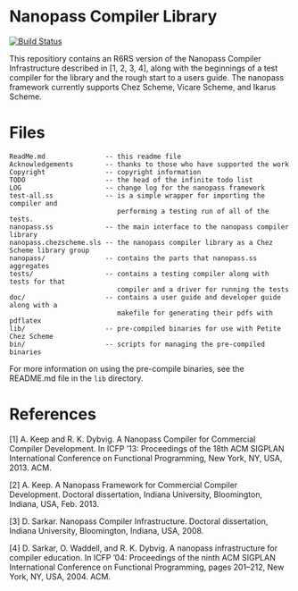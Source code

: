 Nanopass Compiler Library 
==========================
[![Build Status](https://travis-ci.org/nanopass/nanopass-framework-scheme.svg?branch=master)](https://travis-ci.org/nanopass/nanopass-framework-scheme)

This repositiory contains an R6RS version of the Nanopass Compiler Infrastructure
described in \[1, 2, 3, 4\], along with the beginnings of a test compiler for the
library and the rough start to a users guide.  The nanopass framework currently
supports Chez Scheme, Vicare Scheme, and Ikarus Scheme.

Files
======



    ReadMe.md               -- this readme file
    Acknowledgements        -- thanks to those who have supported the work
    Copyright               -- copyright information
    TODO                    -- the head of the infinite todo list
    LOG                     -- change log for the nanopass framework
    test-all.ss             -- is a simple wrapper for importing the compiler and 
                               performing a testing run of all of the tests.
    nanopass.ss             -- the main interface to the nanopass compiler library
    nanopass.chezscheme.sls -- the nanopass compiler library as a Chez Scheme library group
    nanopass/               -- contains the parts that nanopass.ss aggregates
    tests/                  -- contains a testing compiler along with tests for that
                               compiler and a driver for running the tests
    doc/                    -- contains a user guide and developer guide along with a
                               makefile for generating their pdfs with pdflatex
    lib/                    -- pre-compiled binaries for use with Petite Chez Scheme
    bin/                    -- scripts for managing the pre-compiled binaries

For more information on using the pre-compile binaries, see the README.md file
in the `lib` directory.

References
===========

[1] A. Keep and R. K. Dybvig. A Nanopass Compiler for Commercial Compiler
    Development. In ICFP ’13: Proceedings of the 18th ACM SIGPLAN International
    Conference on Functional Programming, New York, NY, USA, 2013. ACM.

[2] A. Keep. A Nanopass Framework for Commercial Compiler Development.
    Doctoral dissertation, Indiana University,
    Bloomington, Indiana, USA, Feb. 2013.

[3] D. Sarkar. Nanopass Compiler Infrastructure. 
    Doctoral dissertation, Indiana University, 
    Bloomington, Indiana, USA, 2008.

[4] D. Sarkar, O. Waddell, and R. K. Dybvig. A nanopass infrastructure for 
    compiler education. In ICFP ’04: Proceedings of the ninth ACM SIGPLAN 
    International Conference on Functional Programming, pages 201–212, 
    New York, NY, USA, 2004. ACM.
